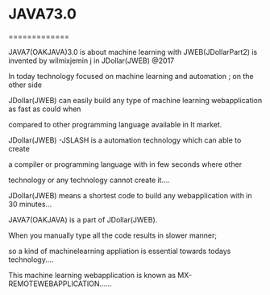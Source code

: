 # JAVA73.0
=============

JAVA7(OAKJAVA)3.0  is   about    machine  learning    with  JWEB(JDollarPart2)   is   invented by   wilmixjemin j  in  JDollar(JWEB) @2017

In  today  technology  focused  on  machine learning  and  automation ;  on  the  other  side
 
 JDollar(JWEB)  can    easily  build  any type  of  machine learning  webapplication   as   fast  as could when
 
 compared   to  other   programming  language  available  in It market.
 
 
 JDollar(JWEB) -JSLASH   is  a  automation  technology  which  can  able  to  create
 
 a   compiler   or   programming  language  with in  few  seconds  where   other
 
 technology or  any  technology  cannot  create  it....
 
 
 JDollar(JWEB)  means   a   shortest  code    to  build  any  webapplication   with  in    30 minutes...
 
 JAVA7(OAKJAVA)  is  a   part  of  JDollar(JWEB).
 
 When  you manually  type  all  the  code   results in  slower  manner;
 
 so   a kind  of  machinelearning   appliation  is  essential   towards   todays  technology....
 
 This  machine learning  webapplication   is  known  as   MX-REMOTEWEBAPPLICATION......
 
 
